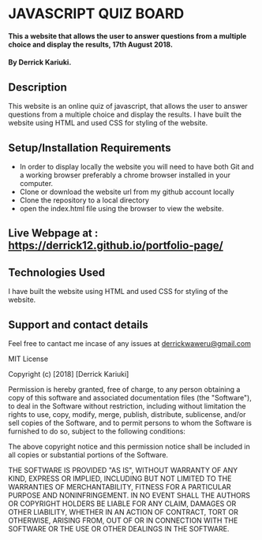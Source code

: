 # JAVASCRIPT QUIZ BOARD
####   This a website that allows the user to answer questions from a multiple choice and display the results, 17th August 2018.
#### By Derrick Kariuki.
## Description
This website is an online quiz of javascript, that allows the user to answer questions from a multiple choice and display the results. I have built the website using HTML and used CSS for styling of the website.
## Setup/Installation Requirements
* In order to display locally the website you will need to have both Git and a working browser preferably a chrome browser installed in your computer.
* Clone or download the website url from my github account locally
* Clone the repository to a local directory
* open the index.html file using the browser to view the website.

## Live Webpage at : https://derrick12.github.io/portfolio-page/

## Technologies Used
I have built the website using HTML and used CSS for styling of the website.

## Support and contact details
Feel free to cantact me incase of any issues at derrickwaweru@gmail.com

MIT License

Copyright (c) [2018] [Derrick Kariuki]

Permission is hereby granted, free of charge, to any person obtaining a copy
of this software and associated documentation files (the "Software"), to deal
in the Software without restriction, including without limitation the rights
to use, copy, modify, merge, publish, distribute, sublicense, and/or sell
copies of the Software, and to permit persons to whom the Software is
furnished to do so, subject to the following conditions:

The above copyright notice and this permission notice shall be included in all
copies or substantial portions of the Software.

THE SOFTWARE IS PROVIDED "AS IS", WITHOUT WARRANTY OF ANY KIND, EXPRESS OR
IMPLIED, INCLUDING BUT NOT LIMITED TO THE WARRANTIES OF MERCHANTABILITY,
FITNESS FOR A PARTICULAR PURPOSE AND NONINFRINGEMENT. IN NO EVENT SHALL THE
AUTHORS OR COPYRIGHT HOLDERS BE LIABLE FOR ANY CLAIM, DAMAGES OR OTHER
LIABILITY, WHETHER IN AN ACTION OF CONTRACT, TORT OR OTHERWISE, ARISING FROM,
OUT OF OR IN CONNECTION WITH THE SOFTWARE OR THE USE OR OTHER DEALINGS IN THE
SOFTWARE.
